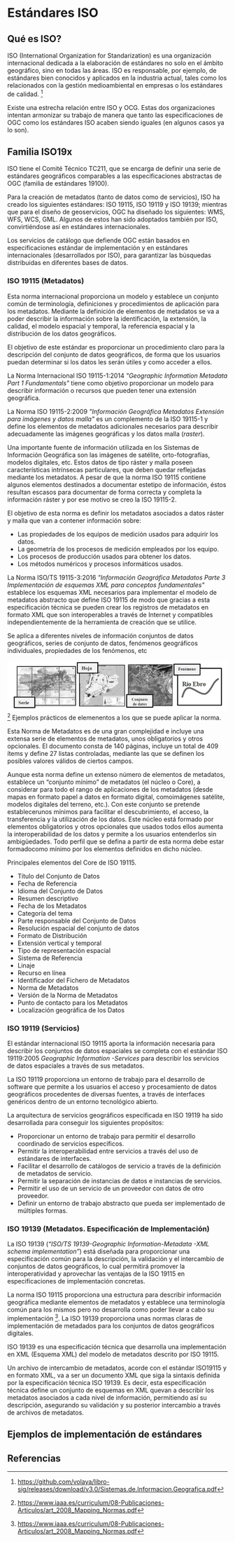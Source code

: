 # Estándares ISO

## Qué es ISO?

ISO (International Organization for Standarization) es una organización internacional dedicada a la elaboración de estándares no solo en el ámbito geográfico, sino en todas las áreas. ISO es responsable, por ejemplo, de estándares bien conocidos y aplicados en la industria actual, tales como los relacionados con la gestión medioambiental en empresas o los estándares de calidad. [^1]

Existe una estrecha relación entre ISO y OCG. Estas dos organizaciones intentan armonizar su trabajo de manera que tanto las especificaciones de OGC como los estándares ISO acaben siendo iguales (en algunos casos ya lo son).

## Familia ISO19x

ISO tiene el Comité Técnico TC211, que se encarga de definir una serie de estándares geográficos comparables a las especificaciones abstractas de OGC (familia de estándares 19100).

Para la creación de metadatos (tanto de datos como de servicios), ISO ha creado los siguientes estándares: ISO 19115, ISO 19119 y ISO 19139; mientras que para el diseño de geoservicios, OGC ha diseñado los siguientes: WMS, WFS, WCS, GML. Algunos de estos han sido adoptados también por ISO, convirtiéndose así en estándares internacionales.

Los servicios de catálogo que defiende OGC están basados en especificaciones estándar de implementación y en estándares internacionales (desarrollados por ISO), para garantizar las búsquedas distribuidas en diferentes bases de datos.

### ISO 19115 (Metadatos)

Esta norma internacional proporciona un modelo y establece un conjunto común de terminología, definiciones y procedimientos de aplicación para los metadatos. Mediante la definición de elementos de metadatos se va a poder describir la información sobre la identificación, la extensión, la calidad, el modelo espacial y temporal, la referencia espacial y la distribución de los datos geográficos.

El objetivo de este estándar es proporcionar un procedimiento claro para la descripción del conjunto de datos geográficos, de forma que los usuarios puedan determinar si los datos les serán útiles y como acceder a ellos.

La Norma Internacional ISO 19115-1:2014 *"Geographic Information Metadata Part 1 Fundamentals"* tiene como objetivo proporcionar un modelo para describir información o recursos que pueden tener una extensión geográfica.

La Norma ISO 19115-2:2009 *"Información Geográfica Metadatos Extensión para imágenes y datos malla"* es un complemento de la ISO 19115-1 y define los elementos de metadatos adicionales necesarios para describir adecuadamente las imágenes geográficas y los datos malla (*raster*).

Una importante fuente de información utilizada en los Sistemas de Información Geográfica son las imágenes de satélite, orto-fotografías, modelos digitales, etc. Estos datos de tipo ráster y malla poseen características intrínsecas particulares, que deben quedar reflejadas mediante los metadatos. A pesar de que la norma ISO 19115 contiene algunos elementos destinados a documentar estetipo de información, éstos resultan escasos para documentar de forma correcta y completa la información ráster y por ese motivo se creo la ISO 19115-2.

El objetivo de esta norma es definir los metadatos asociados a datos ráster y malla que van a contener información sobre: 
* Las propiedades de los equipos de medición usados para adquirir los datos. 
* La geometría de los procesos de medición empleados por los equipo.
* Los procesos de producción usados para obtener los datos.
* Los métodos numéricos y procesos informáticos usados. 

La Norma ISO/TS 19115-3:2016 *"Información Geográfica Metadatos Parte 3 Implementación de esquemas XML para conceptos fundamentales"* establece los esquemas XML necesarios para implementar el modelo de metadatos abstracto que define ISO 19115 de modo que gracias a esta especificación técnica se pueden crear los registros de metadatos en formato XML que son interoperables a través de Internet y compatibles independientemente de la herramienta de creación que se utilice.

Se aplica a diferentes niveles de información conjuntos de datos geográficos, series de conjunto de datos, fenómenos geográficos individuales, propiedades de los fenómenos, etc

![alt text](img/iso_19115.png "Niveles de información")[^2]
Ejemplos prácticos de elemenentos a los que se puede aplicar la norma.

Esta Norma de Metadatos es de una gran complejidad e incluye una extensa serie de elementos de metadatos, unos obligatorios y otros opcionales. El documento consta de 140 páginas, incluye un total de 409 ítems y define 27 listas controladas, mediante las que se definen los posibles valores válidos de ciertos campos.

Aunque esta norma define un extenso número de elementos de metadatos, establece un “conjunto mínimo” de metadatos (el núcleo o Core), a considerar para todo el rango de aplicaciones de los metadatos (desde mapas en formato papel a datos en formato digital, comoimágenes satélite, modelos digitales del terreno, etc.). Con este conjunto se pretende establecerunos mínimos para facilitar el descubrimiento, el acceso, la transferencia y la utilización de los datos. Este núcleo está formado por elementos obligatorios y otros opcionales que usados todos ellos aumenta la interoperabilidad de los datos y permite a los usuarios entenderlos sin ambigüedades. Todo perfil que se defina a partir de esta norma debe estar formadocomo mínimo por los elementos definidos en dicho núcleo. 

Principales elementos del Core de ISO 19115.
* Título del Conjunto de Datos
* Fecha de Referencia
* Idioma del Conjunto de Datos
* Resumen descriptivo
* Fecha de los Metadatos
* Categoría del tema
* Parte responsable del Conjunto de Datos
* Resolución espacial del conjunto de datos
* Formato de Distribución
* Extensión vertical y temporal
* Tipo de representación espacial
* Sistema de Referencia
* Linaje
* Recurso en línea
* Identificador del Fichero de Metadatos
* Norma de Metadatos
* Versión de la Norma de Metadatos
* Punto de contacto para los Metadatos
* Localización geográfica de los Datos

### ISO 19119 (Servicios)

El estándar internacional ISO 19115 aporta la información necesaria para describir los conjuntos de datos espaciales se completa con el estándar ISO 19119:2005 *Geographic Information -Services* para describir los servicios de datos espaciales a través de sus metadatos.

La ISO 19119 proporciona un entorno de trabajo para el desarrollo de software que permite a los usuarios el acceso y procesamiento de datos geográficos procedentes de diversas fuentes, a través de interfaces genéricos dentro de un entorno tecnológico abierto.

La arquitectura de servicios geográficos especificada en ISO 19119 ha sido desarrollada para conseguir los siguientes propósitos:
* Proporcionar un entorno de trabajo para permitir el desarrollo coordinado de servicios específicos.
* Permitir la interoperabilidad entre servicios a través del uso de estándares de interfaces.
* Facilitar el desarrollo de catálogos de servicio a través de la definición de metadatos de servicio.
* Permitir la separación de instancias de datos e instancias de servicios.
* Permitir el uso de un servicio de un proveedor con datos de otro proveedor.
* Definir un entorno de trabajo abstracto que pueda ser implementado de múltiples formas.

### ISO 19139 (Metadatos. Especificación de Implementación)

La ISO 19139 (*“ISO/TS 19139-Geographic Information-Metadata -XML schema implementation”*) está diseñada para proporcionar una especificación común para la descripción, la validación y el intercambio de conjuntos de datos geográficos, lo cual permitirá promover la interoperatividad y aprovechar las ventajas de la ISO 19115 en especificaciones de implementación concretas.

La norma ISO 19115 proporciona una estructura para describir información geográfica mediante elementos de metadatos y establece una terminología común para los mismos pero no desarrolla como poder llevar a cabo su implementación [^2]. La ISO 19139 proporciona unas normas claras de implementación de metadados para los conjuntos de datos geográficos digitales.

ISO 19139 es una especificación técnica que desarrolla una implementación en XML (Esquema XML) del modelo de metadatos descrito por ISO 19115.

Un archivo de intercambio de metadatos, acorde con el estándar ISO19115 y en formato XML, va a ser un documento XML que siga la sintaxis definida por la especificación técnica ISO 19139. Es decir, esta especificación técnica define un conjunto de esquemas en XML quevan a describir los metadatos asociados a cada nivel de información, permitiendo así su descripción, asegurando su validación y su posterior intercambio a través de archivos de metadatos.

## Ejemplos de implementación de estándares


## Referencias

[^1]: https://github.com/volaya/libro-sig/releases/download/v3.0/Sistemas.de.Informacion.Geografica.pdf
[^2]: https://www.iaaa.es/curriculum/08-Publicaciones-Articulos/art_2008_Mapping_Normas.pdf
